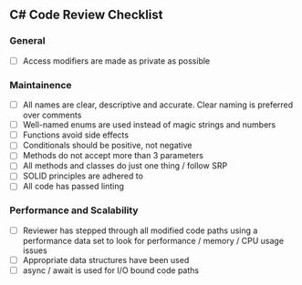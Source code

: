 ## C# Code Review Checklist

### General
- [ ] Access modifiers are made as private as possible

### Maintainence
- [ ] All names are clear, descriptive and accurate. Clear naming is preferred over comments
- [ ] Well-named enums are used instead of magic strings and numbers
- [ ] Functions avoid side effects
- [ ] Conditionals should be positive, not negative
- [ ] Methods do not accept more than 3 parameters
- [ ] All methods and classes do just one thing / follow SRP
- [ ] SOLID principles are adhered to
- [ ] All code has passed linting

### Performance and Scalability
- [ ] Reviewer has stepped through all modified code paths using a performance data set to look for performance / memory / CPU usage issues
- [ ] Appropriate data structures have been used
- [ ] async / await is used for I/O bound code paths
